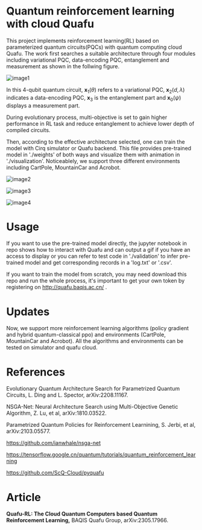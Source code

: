 # Quantum reinforcement learning with cloud Quafu
This project implements reinforcement learning(RL) based on parameterized quantum circuits(PQCs) with quantum computing cloud Quafu. The work first searches a suitable architecture through four modules including variational PQC, data-encoding PQC, entanglement and measurement as shown in the follwing figure.

![image1](https://github.com/enchanted123/quantum-RL-with-quafu/blob/main/img/4modules.png)

In this 4-qubit quantum circuit, $\mathbf{x}_1(\theta)$ refers to a variational PQC, $\mathbf{x}_2(d, \lambda)$ indicates a data-encoding PQC, $\mathbf{x}_3$ is the entanglement part and $\mathbf{x}_0(\psi)$ displays a measurement part. 

During evolutionary process, multi-objective is set to gain higher performance in RL task and reduce entanglement to achieve lower depth of compiled circuits.

Then, according to the effective architecture selected, one can train the model with Cirq simulator or Quafu backend. This file provides pre-trained model in './weights' of both ways and visualize them with animation in './visualization'. Noticeablely, we support three different environments including CartPole, MountainCar and Acrobot.

![image2](https://github.com/enchanted123/quantum-RL-with-quafu/blob/main/img/gym_CartPole_96.gif)

![image3](https://github.com/enchanted123/quantum-RL-with-quafu/blob/main/img/gym_MC_PPO.gif)

![image4](https://github.com/enchanted123/quantum-RL-with-quafu/blob/main/img/gym_AB_PPO.gif)

# Usage
If you want to use the pre-trained model directly, the jupyter notebook in repo shows how to interact with Quafu and can output a gif if you have an access to display or you can refer to test code in './validation' to infer pre-trained model and get corresponding records in a 'log.txt' or '.csv'.

If you want to train the model from scratch, you may need download this repo and run the whole process, it's important to get your own token by registering on http://quafu.baqis.ac.cn/ .

# Updates

Now, we support more reinforcement learning algorithms (policy gradient and hybrid quantum-classical ppo) and environments (CartPole, MountainCar and Acrobot). All the algorithms and environments can be tested on simulator and quafu cloud.

# References
Evolutionary Quantum Architecture Search for Parametrized Quantum Circuits, L. Ding and L. Spector, arXiv:2208.11167.

NSGA-Net: Neural Architecture Search using Multi-Objective Genetic Algorithm, Z. Lu, et al, arXiv:1810.03522.

Parametrized Quantum Policies for Reinforcement Learnining, S. Jerbi, et al, arXiv:2103.05577.

https://github.com/ianwhale/nsga-net

https://tensorflow.google.cn/quantum/tutorials/quantum_reinforcement_learning

https://github.com/ScQ-Cloud/pyquafu

# Article

**Quafu-RL: The Cloud Quantum Computers based Quantum Reinforcement Learning,** BAQIS Quafu Group, arXiv:2305.17966.

